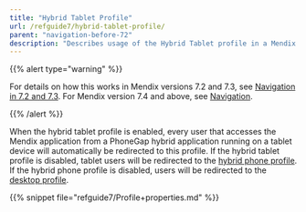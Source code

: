 ```yaml
---
title: "Hybrid Tablet Profile"
url: /refguide7/hybrid-tablet-profile/
parent: "navigation-before-72"
description: "Describes usage of the Hybrid Tablet profile in a Mendix app for Mendix versions 7.0 and 7.1."
---
```


{{% alert type="warning" %}}

For details on how this works in Mendix versions 7.2 and 7.3, see [Navigation in 7.2 and 7.3](navigation-in-72-and-73). For Mendix version 7.4 and above, see [Navigation](navigation).

{{% /alert %}}

When the hybrid tablet profile is enabled, every user that accesses the Mendix application from a PhoneGap hybrid application running on a tablet device will automatically be redirected to this profile. If the hybrid tablet profile is disabled, tablet users will be redirected to the [hybrid phone profile](hybrid-phone-profile). If the hybrid phone profile is disabled, users will be redirected to the [desktop profile](desktop-profile).

{{% snippet file="refguide7/Profile+properties.md" %}}
